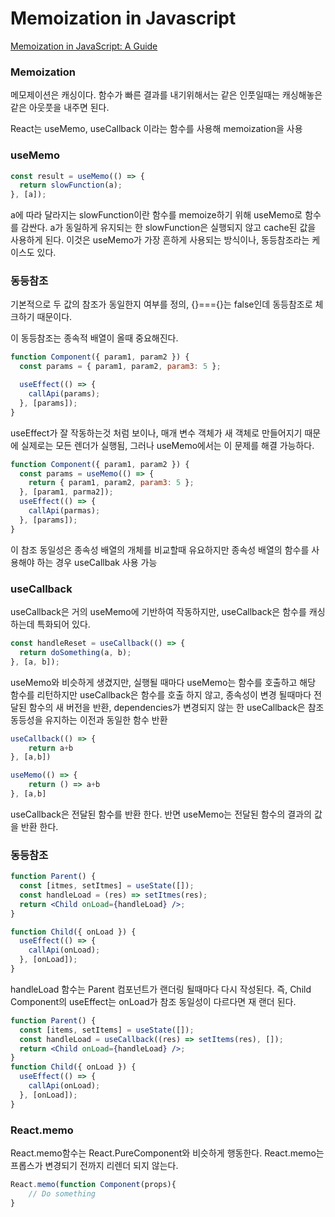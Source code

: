 # Memoization in Javascript

[Memoization in JavaScript: A Guide](https://javascript.plainenglish.io/understanding-memoization-in-javascript-85182768045c)

### Memoization

메모제이션은 캐싱이다. 함수가 빠른 결과를 내기위해서는 같은 인풋일때는 캐싱해놓은 같은 아웃풋을 내주면 된다.

React는 useMemo, useCallback 이라는 함수를 사용해 memoization을 사용

### useMemo

```jsx
const result = useMemo(() => {
  return slowFunction(a);
}, [a]);
```

a에 따라 달라지는 slowFunction이란 함수를 memoize하기 위해 useMemo로 함수를 감싼다. a가 동일하게 유지되는 한 slowFunction은 실행되지 않고 cache된 값을 사용하게 된다. 이것은 useMemo가 가장 흔하게 사용되는 방식이나, 동등참조라는 케이스도 있다.

### 동등참조

기본적으로 두 값의 참조가 동일한지 여부를 정의, {}==={}는 false인데 동등참조로 체크하기 때문이다.

이 동등참조는 종속적 배열이 올때 중요해진다.

```jsx
function Component({ param1, param2 }) {
  const params = { param1, param2, param3: 5 };

  useEffect(() => {
    callApi(params);
  }, [params]);
}
```

useEffect가 잘 작동하는것 처럼 보이나, 매개 변수 객체가 새 객체로 만들어지기 때문에 실제로는 모든 렌더가 실행됨, 그러나 useMemo에서는 이 문제를 해결 가능하다.

```jsx
function Component({ param1, param2 }) {
  const params = useMemo(() => {
    return { param1, param2, param3: 5 };
  }, [param1, parma2]);
  useEffect(() => {
    callApi(parmas);
  }, [params]);
}
```

이 참조 동일성은 종속성 배열의 개체를 비교할때 유요하지만 종속성 배열의 함수를 사용해야 하는 경우 useCallbak 사용 가능

### useCallback

useCallback은 거의 useMemo에 기반하여 작동하지만, useCallback은 함수를 캐싱하는데 특화되어 있다.

```jsx
const handleReset = useCallback(() => {
  return doSomething(a, b);
}, [a, b]);
```

useMemo와 비슷하게 생겼지만, 실행될 때마다 useMemo는 함수를 호출하고 해당 함수를 리턴하지만 useCallback은 함수를 호출 하지 않고, 종속성이 변경 될때마다 전달된 함수의 새 버전을 반환, dependencies가 변경되지 않는 한 useCallback은 참조 동등성을 유지하는 이전과 동일한 함수 반환

```jsx
useCallback(() => {
	return a+b
}, [a,b])

useMemo(() => {
	return () => a+b
}, [a,b]
```

useCallback은 전달된 함수를 반환 한다. 반면 useMemo는 전달된 함수의 결과의 값을 반환 한다.

### 동등참조

```jsx
function Parent() {
  const [itmes, setItmes] = useState([]);
  const handleLoad = (res) => setItmes(res);
  return <Child onLoad={handleLoad} />;
}

function Child({ onLoad }) {
  useEffect(() => {
    callApi(onLoad);
  }, [onLoad]);
}
```

handleLoad 함수는 Parent 컴포넌트가 랜더링 될때마다 다시 작성된다. 즉, Child Component의 useEffect는 onLoad가 참조 동일성이 다르다면 재 랜더 된다.

```jsx
function Parent() {
  const [items, setItems] = useState([]);
  const handleLoad = useCallback((res) => setItems(res), []);
  return <Child onLoad={handleLoad} />;
}
function Child({ onLoad }) {
  useEffect(() => {
    callApi(onLoad);
  }, [onLoad]);
}
```

### React.memo

React.memo함수는 React.PureComponent와 비슷하게 행동한다. React.memo는 프롭스가 변경되기 전까지 리렌더 되지 않는다.

```jsx
React.memo(function Component(props){
	// Do something
}
```
